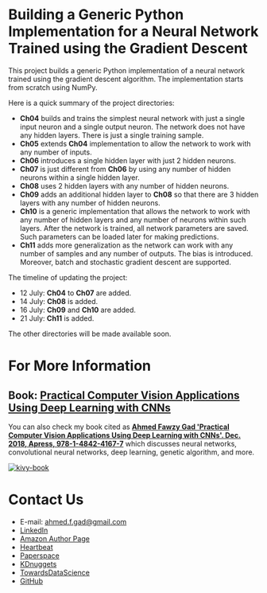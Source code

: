 # Building a Generic Python Implementation for a Neural Network Trained using the Gradient Descent

This project builds a generic Python implementation of a neural network trained using the gradient descent algorithm. The implementation starts from scratch using NumPy. 

Here is a quick summary of the project directories:

- **Ch04** builds and trains the simplest neural network with just a single input neuron and a single output neuron. The network does not have any hidden layers. There is just a single training sample.
- **Ch05** extends **Ch04** implementation to allow the network to work with any number of inputs. 
- **Ch06** introduces a single hidden layer with just 2 hidden neurons.
- **Ch07** is just different from **Ch06** by using any number of hidden neurons within a single hidden layer. 
- **Ch08** uses 2 hidden layers with any number of hidden neurons. 
- **Ch09** adds an additional hidden layer to **Ch08** so that there are 3 hidden layers with any number of hidden neurons.
- **Ch10** is a generic implementation that allows the network to work with any number of hidden layers and any number of neurons within such layers. After the network is trained, all network parameters are saved. Such parameters can be loaded later for making predictions.
- **Ch11** adds more generalization as the network can work with any number of samples and any number of outputs. The bias is introduced. Moreover, batch and stochastic gradient descent are supported.

The timeline of updating the project:

- 12 July: **Ch04** to **Ch07** are added. 
- 14 July: **Ch08** is added.
- 16 July: **Ch09** and **Ch10** are added.
- 21 July: **Ch11** is added.

The other directories will be made available soon.

# For More Information

## Book: [Practical Computer Vision Applications Using Deep Learning with CNNs](https://www.amazon.com/Practical-Computer-Vision-Applications-Learning/dp/1484241665)

You can also check my book cited as [**Ahmed Fawzy Gad 'Practical Computer Vision Applications Using Deep Learning with CNNs'. Dec. 2018, Apress, 978-1-4842-4167-7**](https://www.amazon.com/Practical-Computer-Vision-Applications-Learning/dp/1484241665) which discusses neural networks, convolutional neural networks, deep learning, genetic algorithm, and more.

[![kivy-book](https://user-images.githubusercontent.com/16560492/78830077-ae7c2800-79e7-11ea-980b-53b6bd879eeb.jpg)](https://www.amazon.com/Practical-Computer-Vision-Applications-Learning/dp/1484241665)

# Contact Us

- E-mail: [ahmed.f.gad@gmail.com](mailto:ahmed.f.gad@gmail.com)
- [LinkedIn](https://www.linkedin.com/in/ahmedfgad)
- [Amazon Author Page](https://amazon.com/author/ahmedgad)
- [Heartbeat](https://heartbeat.fritz.ai/@ahmedfgad)
- [Paperspace](https://blog.paperspace.com/author/ahmed)
- [KDnuggets](https://kdnuggets.com/author/ahmed-gad)
- [TowardsDataScience](https://towardsdatascience.com/@ahmedfgad)
- [GitHub](http://github.com/ahmedfgad)